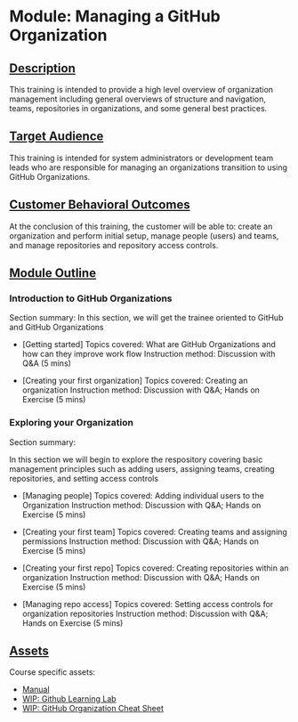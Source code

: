 # Module: Managing a GitHub Organization

## <ins> Description </ins>
This training is intended to provide a high level overview of organization management including general overviews of structure and navigation, teams, repositories in organizations, and some general best practices.  

## <ins> Target Audience </ins>
This training is intended for system administrators or development team leads who are responsible for managing an organizations transition to using GitHub Organizations. 

## <ins> Customer Behavioral Outcomes </ins>
At the conclusion of this training, the customer will be able to: create an organization and perform initial setup, manage people (users) and teams, and manage repositories and repository access controls.

## <ins> Module Outline </ins>
### Introduction to GitHub Organizations 

Section summary: 
In this section, we will get the trainee oriented to GitHub and GitHub Organizations

* [Getting started]
Topics covered: What are GitHub Organizations and how can they improve work flow
Instruction method: Discussion with Q&A (5 mins)

* [Creating your first organization]
Topics covered: Creating an organization
Instruction method: Discussion with Q&A; Hands on Exercise (5 mins)

### Exploring your Organization

Section summary:

In this section we will begin to explore the respository covering basic management principles such as adding users, assigning teams, creating repositories, and setting access controls

* [Managing people]
Topics covered:  Adding individual users to the Organization
Instruction method: Discussion with Q&A; Hands on Exercise (5 mins)

* [Creating your first team]
Topics covered:  Creating teams and assigning permissions
Instruction method: Discussion with Q&A; Hands on Exercise (5 mins)

* [Creating your first repo]
Topics covered:  Creating repositories within an organization
Instruction method: Discussion with Q&A; Hands on Exercise (5 mins)

* [Managing repo access]
Topics covered:  Setting access controls for organization repositories
Instruction method: Discussion with Q&A; Hands on Exercise (5 mins)


## <ins> Assets </ins>
Course specific assets:

- [Manual](https://stephencbird.github.io/org_education_toolkit/)
- [WIP: Github Learning Lab](https://github.com/StephenCBird/org_education_toolkit/tree/main/org_education_toolkit/Assets/Learning%20Lab)
- [WIP: GitHub Organization Cheat Sheet](https://github.com/StephenCBird/org_education_toolkit/tree/main/org_education_toolkit/Assets/Cheat%20Sheet)

